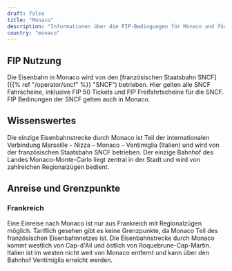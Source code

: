 ```yaml
---
draft: false
title: "Monaco"
description: "Informationen über die FIP-Bedingungen für Monaco und für welche Betreiber Vergünstigungen genutzt werden können."
country: "monaco"
---
```


## FIP Nutzung

Die Eisenbahn in Monaco wird von den [französischen Staatsbahn SNCF]({{% ref "/operator/sncf" %}} "SNCF") betrieben. Hier gelten alle SNCF Fahrscheine, inklusive FIP 50 Tickets und FIP Freifahrtscheine für die SNCF. FIP Bedinungen der SNCF gelten auch in Monaco.

## Wissenswertes

Die einzige Eisenbahnstrecke durch Monaco ist Teil der internationalen Verbindung Marseille – Nizza – Monaco – Ventimiglia (Italien) und wird von der französischen Staatsbahn SNCF betrieben. Der einzige Bahnhof des Landes Monaco-Monte-Carlo liegt zentral in der Stadt und wird von zahlreichen Regionalzügen bedient.

## Anreise und Grenzpunkte

### Frankreich

Eine Einreise nach Monaco ist nur aus Frankreich mit Regionalzügen möglich. Tariflich gesehen gibt es keine Grenzpunkte, da Monaco Teil des französischen Eisenbahnnetzes ist. Die Eisenbahnstrecke durch Monaco kommt westlich von Cap-d'Ail und östlich von Roquebrune-Cap-Martin. Italien ist im westen nicht weit von Monaco entfernt und kann über den Bahnhof Ventimiglia erreicht werden.
